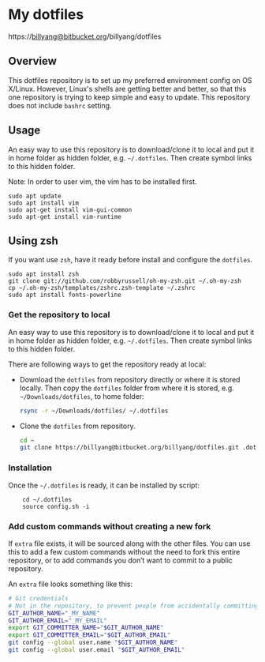 ﻿# My dotfiles

https://billyang@bitbucket.org/billyang/dotfiles

## Overview
This dotfiles repository is to set up my preferred environment config on OS X/Linux.
However, Linux's shells are getting better and better, so that this one repository is trying to keep simple and easy to update.
This repository does not include `bashrc` setting.

## Usage
An easy way to use this repository is to download/clone it to local and put it in home folder as hidden folder, e.g. `~/.dotfiles`.
Then create symbol links to this hidden folder.

Note: In order to user vim, the vim has to be installed first.
```
sudo apt update
sudo apt install vim
sudo apt-get install vim-gui-common
sudo apt-get install vim-runtime
```

## Using zsh
If you want use `zsh`, have it ready before install and configure the `dotfiles`.
```
sudo apt install zsh
git clone git://github.com/robbyrussell/oh-my-zsh.git ~/.oh-my-zsh
cp ~/.oh-my-zsh/templates/zshrc.zsh-template ~/.zshrc 
sudo apt install fonts-powerline
```

### Get the repository to local
An easy way to use this repository is to download/clone it to local and put it in home folder as hidden folder, e.g.  `~/.dotfiles`.  Then create symbol links to this hidden folder.

There are following ways to get the repository ready at local:
* Download the `dotfiles` from repository directly or where it is stored locally. Then copy the `dotfiles` folder from where it is stored, e.g. `~/Downloads/dotfiles`, to home folder:
    ```bash
    rsync -r ~/Downloads/dotfiles/ ~/.dotfiles
    ```

* Clone the `dotfiles` from repository. 
    ```bash
    cd ~
    git clone https://billyang@bitbucket.org/billyang/dotfiles.git .dotfiles
    ```

### Installation
Once the `~/.dotfiles` is ready, it can be installed by script:
```
    cd ~/.dotfiles
    source config.sh -i
```

### Add custom commands without creating a new fork

If `extra` file exists, it will be sourced along with the other files.
You can use this to add a few custom commands without the need to fork this entire repository,
or to add commands you don’t want to commit to a public repository.

An `extra` file looks something like this:

```bash
# Git credentials
# Not in the repository, to prevent people from accidentally committing under my name
GIT_AUTHOR_NAME="_MY_NAME"
GIT_AUTHOR_EMAIL="_MY_EMAIL"
export GIT_COMMITTER_NAME="$GIT_AUTHOR_NAME"
export GIT_COMMITTER_EMAIL="$GIT_AUTHOR_EMAIL"
git config --global user.name "$GIT_AUTHOR_NAME"
git config --global user.email "$GIT_AUTHOR_EMAIL"
```
